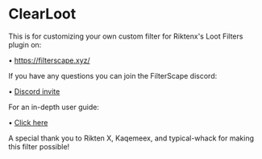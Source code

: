 # ClearLoot
This is for customizing your own custom filter for Riktenx's Loot Filters plugin on:

• https://filterscape.xyz/

If you have any questions you can join the FilterScape discord:

• [Discord invite](https://discord.gg/ESbA28wPnt)

For an in-depth user guide: 

• [Click here](https://github.com/riktenx/loot-filters/blob/userguide/README.md)


A special thank you to Rikten X, Kaqemeex, and typical-whack for making this filter possible! 

